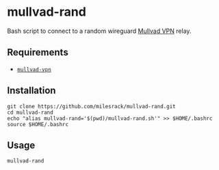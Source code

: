 # mullvad-rand
Bash script to connect to a random wireguard [Mullvad VPN](https://mullvad.net/) relay.

## Requirements
- [`mullvad-vpn`](https://aur.archlinux.org/packages/mullvad-vpn)

## Installation
```
git clone https://github.com/milesrack/mullvad-rand.git
cd mullvad-rand
echo "alias mullvad-rand='$(pwd)/mullvad-rand.sh'" >> $HOME/.bashrc
source $HOME/.bashrc
```

## Usage
```
mullvad-rand
```